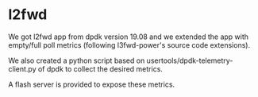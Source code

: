 # l2fwd

We got l2fwd app from dpdk version 19.08 and we extended the app with empty/full poll metrics
(following l3fwd-power's source code extensions).

We also created a python script based on usertools/dpdk-telemetry-client.py of dpdk to collect the desired metrics.

A flash server is provided to expose these metrics.

